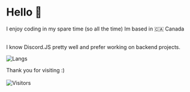 # Hello 👋

I enjoy coding in my spare time (so all the time) Im based in 🇨🇦 Canada</br></br>

I know Discord.JS pretty well and prefer working on backend projects.</br>


![Langs](https://github-readme-stats.vercel.app/api/top-langs/?username=Dankyss&border_color=21262D&langs_count=10&hide_border=false&theme=github_dark)<br/>


Thank you for visiting :)<br/><br/>
![Visitors](https://visitor-badge.glitch.me/badge?page_id=Dankyss.Dankyss)
